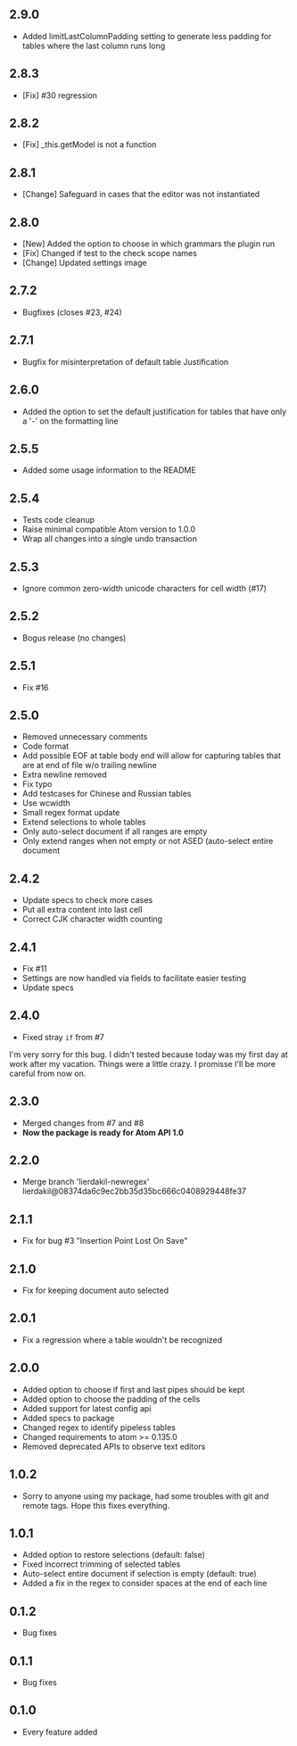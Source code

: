## 2.9.0
* Added limitLastColumnPadding setting to generate less padding for tables where the last column runs long

## 2.8.3
* [Fix] #30 regression

## 2.8.2
* [Fix] _this.getModel is not a function

## 2.8.1
* [Change] Safeguard in cases that the editor was not instantiated

## 2.8.0
* [New] Added the option to choose in which grammars the plugin run
* [Fix] Changed if test to the check scope names
* [Change] Updated settings image

## 2.7.2
* Bugfixes (closes #23, #24)

## 2.7.1
* Bugfix for misinterpretation of default table Justification

## 2.6.0
* Added the option to set the default justification for tables that have only a \'-\' on the formatting line

## 2.5.5
* Added some usage information to the README

## 2.5.4
* Tests code cleanup
* Raise minimal compatible Atom version to 1.0.0
* Wrap all changes into a single undo transaction

## 2.5.3
* Ignore common zero-width unicode characters for cell width (#17)

## 2.5.2
* Bogus release (no changes)

## 2.5.1
* Fix #16

## 2.5.0

* Removed unnecessary comments
* Code format
* Add possible EOF at table body end will allow for capturing tables that are at end of file w/o trailing newline
* Extra newline removed
* Fix typo
* Add testcases for Chinese and Russian tables
* Use wcwidth
* Small regex format update
* Extend selections to whole tables
* Only auto-select document if all ranges are empty
* Only extend ranges when not empty or not ASED (auto-select entire document


## 2.4.2
* Update specs to check more cases
* Put all extra content into last cell
* Correct CJK character width counting


## 2.4.1

* Fix #11
* Settings are now handled via fields to facilitate easier testing
* Update specs


## 2.4.0

* Fixed stray `if` from #7

I'm very sorry for this bug. I didn't tested because today was my first day at work after my vacation. Things were a little crazy. I promisse I'll be more careful from now on.


## 2.3.0

* Merged changes from #7 and #8
* **Now the package is ready for Atom API 1.0**


## 2.2.0

* Merge branch 'lierdakil-newregex' lierdakil@08374da6c9ec2bb35d35bc666c0408929448fe37


## 2.1.1

* Fix for bug #3 "Insertion Point Lost On Save"


## 2.1.0

* Fix for keeping document auto selected


## 2.0.1

* Fix a regression where a table wouldn't be recognized


## 2.0.0

* Added option to choose if first and last pipes should be kept
* Added option to choose the padding of the cells
* Added support for latest config api
* Added specs to package
* Changed regex to identify pipeless tables
* Changed requirements to atom >= 0.135.0
* Removed deprecated APIs to observe text editors


## 1.0.2

* Sorry to anyone using my package, had some troubles with git and remote tags. Hope this fixes everything.


## 1.0.1

* Added option to restore selections (default: false)
* Fixed incorrect trimming of selected tables
* Auto-select entire document if selection is empty (default: true)
* Added a fix in the regex to consider spaces at the end of each line


## 0.1.2

* Bug fixes


## 0.1.1

* Bug fixes


## 0.1.0

* Every feature added
